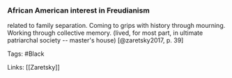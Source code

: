 ### African American interest in Freudianism
related to family separation. Coming to grips with history through mourning. Working through collective memory. (lived, for most part, in ultimate patriarchal society -- master's house) [@zaretsky2017, p. 39]

Tags: #Black

Links: [[Zaretsky]]